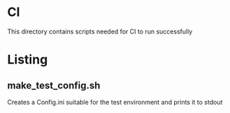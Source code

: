 # CI
This directory contains scripts needed for CI to run successfully

# Listing
## make\_test\_config.sh
Creates a Config.ini suitable for the test environment and prints it to stdout

